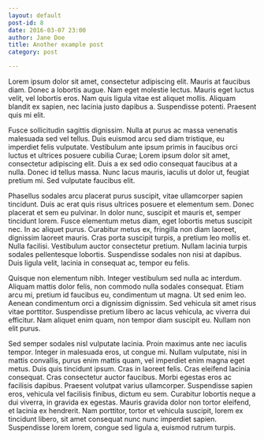 ```yaml
---
layout: default
post-id: 8
date: 2016-03-07 23:00
author: Jane Doe
title: Another example post
category: post

---
```

Lorem ipsum dolor sit amet, consectetur adipiscing elit. Mauris at faucibus diam. Donec a lobortis augue. Nam eget molestie lectus. Mauris eget luctus velit, vel lobortis eros. Nam quis ligula vitae est aliquet mollis. Aliquam blandit ex sapien, nec lacinia justo dapibus a. Suspendisse potenti. Praesent quis mi elit.

Fusce sollicitudin sagittis dignissim. Nulla at purus ac massa venenatis malesuada sed vel tellus. Duis euismod arcu sed diam tristique, eu imperdiet felis vulputate. Vestibulum ante ipsum primis in faucibus orci luctus et ultrices posuere cubilia Curae; Lorem ipsum dolor sit amet, consectetur adipiscing elit. Duis a ex sed odio consequat faucibus at a nulla. Donec id tellus massa. Nunc lacus mauris, iaculis ut dolor ut, feugiat pretium mi. Sed vulputate faucibus elit.

Phasellus sodales arcu placerat purus suscipit, vitae ullamcorper sapien tincidunt. Duis ac erat quis risus ultrices posuere et elementum sem. Donec placerat et sem eu pulvinar. In dolor nunc, suscipit et mauris et, semper tincidunt lorem. Fusce elementum metus diam, eget lobortis metus suscipit nec. In ac aliquet purus. Curabitur metus ex, fringilla non diam laoreet, dignissim laoreet mauris. Cras porta suscipit turpis, a pretium leo mollis et. Nulla facilisi. Vestibulum auctor consectetur pretium. Nullam lacinia turpis sodales pellentesque lobortis. Suspendisse sodales non nisi at dapibus. Duis ligula velit, lacinia in consequat ac, tempor eu felis.

Quisque non elementum nibh. Integer vestibulum sed nulla ac interdum. Aliquam mattis dolor felis, non commodo nulla sodales consequat. Etiam arcu mi, pretium id faucibus eu, condimentum ut magna. Ut sed enim leo. Aenean condimentum orci a dignissim dignissim. Sed vehicula sit amet risus vitae porttitor. Suspendisse pretium libero ac lacus vehicula, ac viverra dui efficitur. Nam aliquet enim quam, non tempor diam suscipit eu. Nullam non elit purus.

Sed semper sodales nisl vulputate lacinia. Proin maximus ante nec iaculis tempor. Integer in malesuada eros, ut congue mi. Nullam vulputate, nisi in mattis convallis, purus enim mattis quam, vel imperdiet enim magna eget metus. Duis quis tincidunt ipsum. Cras in laoreet felis. Cras eleifend lacinia consequat. Cras consectetur auctor faucibus. Morbi egestas eros ac facilisis dapibus. Praesent volutpat varius ullamcorper. Suspendisse sapien eros, vehicula vel facilisis finibus, dictum eu sem. Curabitur lobortis neque a dui viverra, in gravida ex egestas. Mauris gravida dolor non tortor eleifend, et lacinia ex hendrerit. Nam porttitor, tortor et vehicula suscipit, lorem ex tincidunt libero, sit amet consequat nunc nunc imperdiet sapien. Suspendisse lorem lorem, congue sed ligula a, euismod rutrum turpis. 
